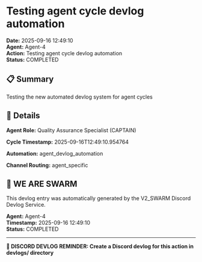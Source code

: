 # Testing agent cycle devlog automation

**Date:** 2025-09-16 12:49:10  
**Agent:** Agent-4  
**Action:** Testing agent cycle devlog automation  
**Status:** COMPLETED

## 📋 Summary

Testing the new automated devlog system for agent cycles

## 🎯 Details

**Agent Role:** Quality Assurance Specialist (CAPTAIN)

**Cycle Timestamp:** 2025-09-16T12:49:10.954764

**Automation:** agent_devlog_automation

**Channel Routing:** agent_specific

## 🐝 WE ARE SWARM

This devlog entry was automatically generated by the V2_SWARM Discord Devlog Service.

**Agent:** Agent-4  
**Timestamp:** 2025-09-16 12:49:10  
**Status:** COMPLETED

---

**📝 DISCORD DEVLOG REMINDER: Create a Discord devlog for this action in devlogs/ directory**
